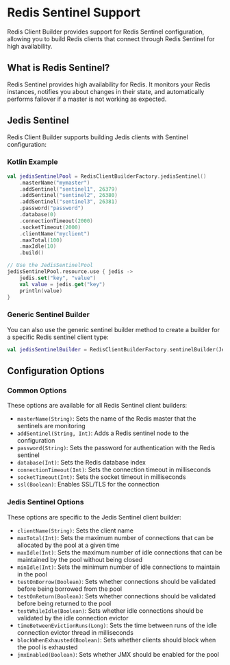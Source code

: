 # Redis Sentinel Support

Redis Client Builder provides support for Redis Sentinel configuration, allowing you to build Redis clients that connect through Redis Sentinel for high availability.

## What is Redis Sentinel?

Redis Sentinel provides high availability for Redis. It monitors your Redis instances, notifies you about changes in their state, and automatically performs failover if a master is not working as expected.

## Jedis Sentinel

Redis Client Builder supports building Jedis clients with Sentinel configuration:

### Kotlin Example

```kotlin
val jedisSentinelPool = RedisClientBuilderFactory.jedisSentinel()
    .masterName("mymaster")
    .addSentinel("sentinel1", 26379)
    .addSentinel("sentinel2", 26380)
    .addSentinel("sentinel3", 26381)
    .password("password")
    .database(0)
    .connectionTimeout(2000)
    .socketTimeout(2000)
    .clientName("myclient")
    .maxTotal(100)
    .maxIdle(10)
    .build()

// Use the JedisSentinelPool
jedisSentinelPool.resource.use { jedis ->
    jedis.set("key", "value")
    val value = jedis.get("key")
    println(value)
}
```

### Generic Sentinel Builder

You can also use the generic sentinel builder method to create a builder for a specific Redis sentinel client type:

```kotlin
val jedisSentinelBuilder = RedisClientBuilderFactory.sentinelBuilder(JedisSentinelPool::class.java) as JedisSentinelClientBuilder
```

## Configuration Options

### Common Options

These options are available for all Redis Sentinel client builders:

- `masterName(String)`: Sets the name of the Redis master that the sentinels are monitoring
- `addSentinel(String, Int)`: Adds a Redis sentinel node to the configuration
- `password(String)`: Sets the password for authentication with the Redis sentinel
- `database(Int)`: Sets the Redis database index
- `connectionTimeout(Int)`: Sets the connection timeout in milliseconds
- `socketTimeout(Int)`: Sets the socket timeout in milliseconds
- `ssl(Boolean)`: Enables SSL/TLS for the connection

### Jedis Sentinel Options

These options are specific to the Jedis Sentinel client builder:

- `clientName(String)`: Sets the client name
- `maxTotal(Int)`: Sets the maximum number of connections that can be allocated by the pool at a given time
- `maxIdle(Int)`: Sets the maximum number of idle connections that can be maintained by the pool without being closed
- `minIdle(Int)`: Sets the minimum number of idle connections to maintain in the pool
- `testOnBorrow(Boolean)`: Sets whether connections should be validated before being borrowed from the pool
- `testOnReturn(Boolean)`: Sets whether connections should be validated before being returned to the pool
- `testWhileIdle(Boolean)`: Sets whether idle connections should be validated by the idle connection evictor
- `timeBetweenEvictionRuns(Long)`: Sets the time between runs of the idle connection evictor thread in milliseconds
- `blockWhenExhausted(Boolean)`: Sets whether clients should block when the pool is exhausted
- `jmxEnabled(Boolean)`: Sets whether JMX should be enabled for the pool